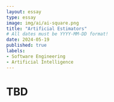 ```yaml
---
layout: essay
type: essay
image: img/ai/ai-square.png
title: "Artificial Estimators"
# All dates must be YYYY-MM-DD format!
date: 2024-05-19
published: true
labels:
- Software Engineering
- Artificial Intelligence
---
```


# TBD
